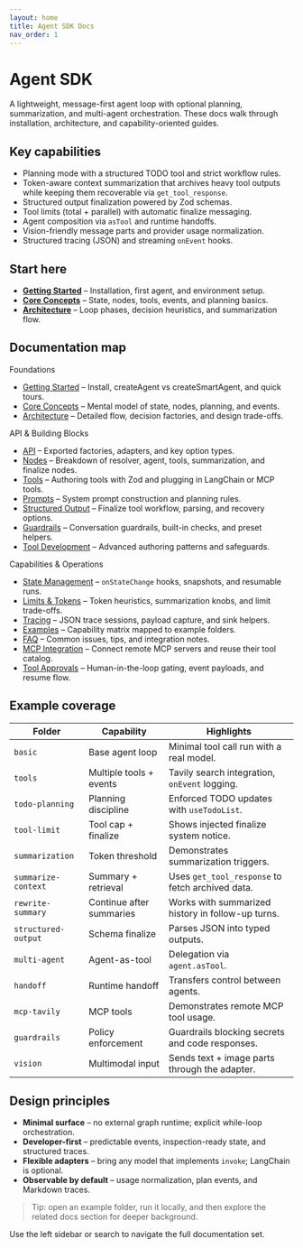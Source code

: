 ```yaml
---
layout: home
title: Agent SDK Docs
nav_order: 1
---
```


# Agent SDK

A lightweight, message-first agent loop with optional planning, summarization, and multi-agent orchestration. These docs walk through installation, architecture, and capability-oriented guides.

## Key capabilities

- Planning mode with a structured TODO tool and strict workflow rules.
- Token-aware context summarization that archives heavy tool outputs while keeping them recoverable via `get_tool_response`.
- Structured output finalization powered by Zod schemas.
- Tool limits (total + parallel) with automatic finalize messaging.
- Agent composition via `asTool` and runtime handoffs.
- Vision-friendly message parts and provider usage normalization.
- Structured tracing (JSON) and streaming `onEvent` hooks.

## Start here

- **[Getting Started](getting-started/)** – Installation, first agent, and environment setup.
- **[Core Concepts](core-concepts/)** – State, nodes, tools, events, and planning basics.
- **[Architecture](architecture/)** – Loop phases, decision heuristics, and summarization flow.

## Documentation map

Foundations
- [Getting Started](getting-started/) – Install, createAgent vs createSmartAgent, and quick tours.
- [Core Concepts](core-concepts/) – Mental model of state, nodes, planning, and events.
- [Architecture](architecture/) – Detailed flow, decision factories, and design trade-offs.

API & Building Blocks
- [API](api/) – Exported factories, adapters, and key option types.
- [Nodes](nodes/) – Breakdown of resolver, agent, tools, summarization, and finalize nodes.
- [Tools](tools/) – Authoring tools with Zod and plugging in LangChain or MCP tools.
- [Prompts](prompts/) – System prompt construction and planning rules.
- [Structured Output](structured-output/) – Finalize tool workflow, parsing, and recovery options.
- [Guardrails](guardrails/) – Conversation guardrails, built-in checks, and preset helpers.
- [Tool Development](tool-development/) – Advanced authoring patterns and safeguards.

Capabilities & Operations
- [State Management](state-management/) – `onStateChange` hooks, snapshots, and resumable runs.
- [Limits & Tokens](limits-tokens/) – Token heuristics, summarization knobs, and limit trade-offs.
- [Tracing](debugging/) – JSON trace sessions, payload capture, and sink helpers.
- [Examples](examples/) – Capability matrix mapped to example folders.
- [FAQ](faq/) – Common issues, tips, and integration notes.
- [MCP Integration](mcp/) – Connect remote MCP servers and reuse their tool catalog.
- [Tool Approvals](tool-approvals/) – Human-in-the-loop gating, event payloads, and resume flow.

## Example coverage

| Folder | Capability | Highlights |
|--------|------------|------------|
| `basic` | Base agent loop | Minimal tool call run with a real model. |
| `tools` | Multiple tools + events | Tavily search integration, `onEvent` logging. |
| `todo-planning` | Planning discipline | Enforced TODO updates with `useTodoList`. |
| `tool-limit` | Tool cap + finalize | Shows injected finalize system notice. |
| `summarization` | Token threshold | Demonstrates summarization triggers. |
| `summarize-context` | Summary + retrieval | Uses `get_tool_response` to fetch archived data. |
| `rewrite-summary` | Continue after summaries | Works with summarized history in follow-up turns. |
| `structured-output` | Schema finalize | Parses JSON into typed outputs. |
| `multi-agent` | Agent-as-tool | Delegation via `agent.asTool`. |
| `handoff` | Runtime handoff | Transfers control between agents. |
| `mcp-tavily` | MCP tools | Demonstrates remote MCP tool usage. |
| `guardrails` | Policy enforcement | Guardrails blocking secrets and code responses. |
| `vision` | Multimodal input | Sends text + image parts through the adapter. |

## Design principles

- **Minimal surface** – no external graph runtime; explicit while-loop orchestration.
- **Developer-first** – predictable events, inspection-ready state, and structured traces.
- **Flexible adapters** – bring any model that implements `invoke`; LangChain is optional.
- **Observable by default** – usage normalization, plan events, and Markdown traces.

> Tip: open an example folder, run it locally, and then explore the related docs section for deeper background.

Use the left sidebar or search to navigate the full documentation set.
